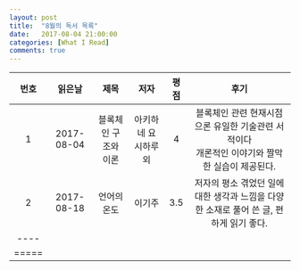 ```yaml
---
layout: post
title:  "8월의 독서 목록"
date:   2017-08-04 21:00:00
categories: [What I Read]
comments: true
---
```




| 번호 | 읽은날 | 제목 | 저자 | 평점 | 후기 |
|:-------:|:-------:|:-------:|:-------:|:-------:|:-------:|
| 1 | 2017-08-04 |블록체인 구조와 이론 | 아키하네 요시하루 외 | 4 | 블록체인 관련 현재시점으론 유일한 기술관련 서적이다<br>개론적인 이야기와 짤막한 실습이 제공된다. |
| 2 | 2017-08-18 |언어의 온도 | 이기주 | 3.5 | 저자의 평소 겪었던 일에대한 생각과 느낌을 다양한 소재로 풀어 쓴 글, 편하게 읽기 좋다. |
|----
|=====

